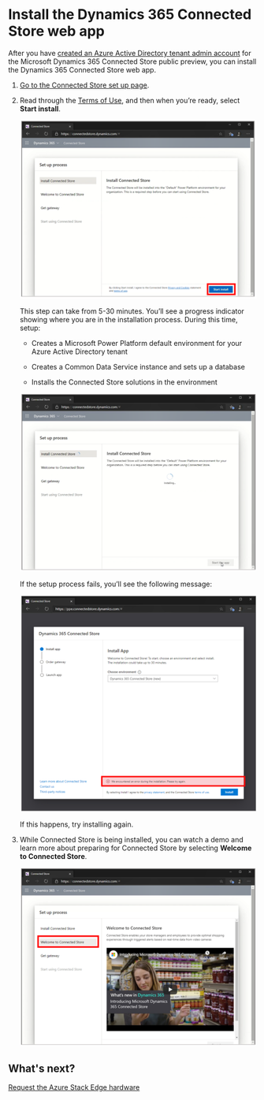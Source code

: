 

# Install the Dynamics 365 Connected Store web app

After you have [created an Azure Active Directory tenant admin account](admin-create-new-tenant.md) for the Microsoft Dynamics 365 Connected Store public preview, you can 
install the Dynamics 365 Connected Store web app.

1. [Go to the Connected Store set up page](https://go.microsoft.com/fwlink/?linkid=2128110).

2. Read through the [Terms of Use](https://go.microsoft.com/fwlink/?linkid=2128595), and then when you’re ready, select **Start install**.

     ![Start install button](media/start-install.PNG "Start install button")
    
    This step can take from 5-30 minutes. You’ll see a progress indicator showing where you are in the installation process. During this time, setup:
    
    - Creates a Microsoft Power Platform default environment for your Azure Active Directory tenant
    
    - Creates a Common Data Service instance and sets up a database
    
    - Installs the Connected Store solutions in the environment
    
    ![Screen showing that Connected Store is being installed](media/installing.PNG "Screen showing that Connected Store is being installed")
    
    If the setup process fails, you’ll see the following message:
   
    ![Installation failed message](media/install-failed-message.PNG "Installation failed message")
    
    If this happens, try installing again.
    
3. While Connected Store is being installed, you can watch a demo and learn more about preparing for Connected Store by selecting **Welcome to Connected Store**.

    ![Connected Store demo](media/connected-store-demo.PNG "Connected Store demo")

## What's next?

[Request the Azure Stack Edge hardware](admin-request-ase.md)
